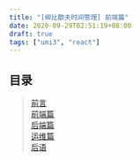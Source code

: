```yaml
---
title: "[柳比歇夫时间管理] 前端篇"
date: 2020-09-29T02:51:19+08:00
draft: true
tags: ["umi3", "react"]
---
```


## 目录
> [前言](/post/time-mgt/outline/)  
> [前端篇](/post/time-mgt/front-end/)  
> [后端篇](/post/time-mgt/back-end/)  
> [运维篇](/post/time-mgt/ops/)  
> [后语](/post/time-mgt/conclusion/)  


